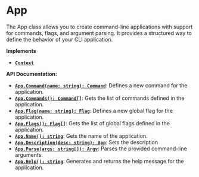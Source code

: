 # App

The App class allows you to create command-line applications with support
for commands, flags, and argument parsing. It provides a structured way
to define the behavior of your CLI application.

**Implements**

- [**`Context`**](/contents/reference/context/)

**API Documentation:**

- [**`App.Command(name: string): Command`**](/contents/reference/command): Defines a new command for the application.
- [**`App.Commands(): Command[]`**](/contents/reference/command): Gets the list of commands defined in the application.
- [**`App.Flag(name: string): Flag`**](/contents/reference/flag): Defines a new global flag for the application.
- [**`App.Flags(): Flag[]`**](/contents/reference/flag): Gets the list of global flags defined in the application.
- [**`App.Name(): string`**](#): Gets the name of the application.
- [**`App.Description(desc: string): App`**](#): Sets the description
- [**`App.Parse(args: string[]): Argv`**](/contents/reference/argv): Parses the provided command-line arguments.
- [**`App.Help(): string`**](#): Generates and returns the help message for the application.